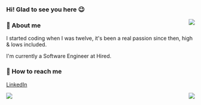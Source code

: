 <div align="left">
  
<h3>Hi! Glad to see you here 😉</h3>
<img src="https://github.com/lcrmj/lcrmj/blob/master/23wE.gif?raw=true" align="right"/>

<h3>🔎 About me</h3>
I started coding when I was twelve, it's been a real passion since then, high & lows included.

I'm currently a Software Engineer at Hired.

<h3>📱 How to reach me</h3>

[LinkedIn](https://www.linkedin.com/in/lcrmj/)

</div>
<img src="https://github-readme-stats.vercel.app/api/top-langs?username=dinclas&show_icons=true&theme=radical&count_private=true&show_icons=true" align="right"/>
<img src="https://github-readme-stats.vercel.app/api?username=dinclas&show_icons=true&theme=radical&count_private=true&show_icons=true"/>

